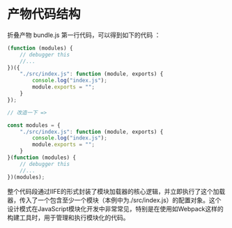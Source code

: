 # 产物代码结构

折叠产物 bundle.js 第一行代码，可以得到如下的代码 ：

```javascript
(function (modules) {
	// debugger this
	//...
})({
	"./src/index.js": function (module, exports) {
		console.log("index.js");
		module.exports = "";
	}
});

// 改造一下 =>

const modules = {
	"./src/index.js": function (module, exports) {
		console.log("index.js");
		module.exports = "";
	}
}(function (modules) {
	// debugger this
	//...
})(modules);
```

整个代码段通过IIFE的形式封装了模块加载器的核心逻辑，并立即执行了这个加载器，传入了一个包含至少一个模块（本例中为./src/index.js）的配置对象。这个设计模式在JavaScript模块化开发中非常常见，特别是在使用如Webpack这样的构建工具时，用于管理和执行模块化的代码。
